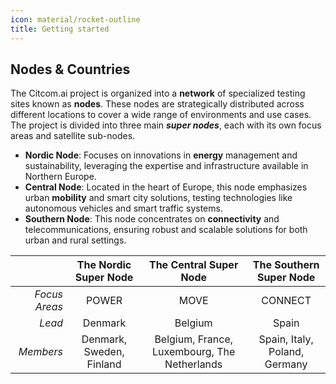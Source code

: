 ```yaml
---
icon: material/rocket-outline
title: Getting started
---
```


## Nodes & Countries
The Citcom.ai project is organized into a **network** of specialized testing sites known as **nodes**. These nodes are strategically distributed across different locations to cover a wide range of environments and use cases. The project is divided into three main __*super nodes*__, each with its own focus areas and satellite sub-nodes.

- **Nordic Node**: Focuses on innovations in **energy** management and sustainability, leveraging the expertise and infrastructure available in Northern Europe.
- **Central Node**: Located in the heart of Europe, this node emphasizes urban **mobility** and smart city solutions, testing technologies like autonomous vehicles and smart traffic systems.
- **Southern Node**: This node concentrates on **connectivity** and telecommunications, ensuring robust and scalable solutions for both urban and rural settings.

|           | The Nordic Super Node | The Central Super Node | The Southern Super Node |
| -:        | :-------------------: | :--------------------: | :---------------------: |
| *Focus Areas* | POWER              | MOVE                   | CONNECT                   |
| *Lead*    | Denmark               | Belgium                | Spain                   |
| *Members* | Denmark, Sweden, Finland       | Belgium, France, Luxembourg, The Netherlands | Spain, Italy, Poland, Germany |




